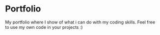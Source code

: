 # Portfolio
My portfolio where I show of what i can do with my coding skills. Feel free to use my own code in your projects :)
